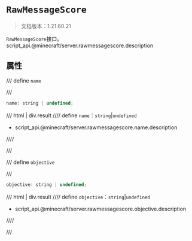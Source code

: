 # `RawMessageScore`

> 文档版本：1.21.60.21

`RawMessageScore`接口。script_api.@minecraft/server.rawmessagescore.description

## 属性

/// define
`name`


///

```js
name: string | undefined;
```

/// html | div.result
//// define
`name`：`string`|`undefined`

- script_api.@minecraft/server.rawmessagescore.name.description


////

///


/// define
`objective`


///

```js
objective: string | undefined;
```

/// html | div.result
//// define
`objective`：`string`|`undefined`

- script_api.@minecraft/server.rawmessagescore.objective.description


////

///

